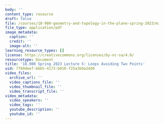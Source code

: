 ```yaml
---
body: ''
content_type: resource
draft: false
file: /courses/18-900-geometry-and-topology-in-the-plane-spring-2023/mit18_900s23_lec5.pdf
file_type: application/pdf
image_metadata:
  caption: ''
  credit: ''
  image-alt: ''
learning_resource_types: []
license: https://creativecommons.org/licenses/by-nc-sa/4.0/
resourcetype: Document
title: '18.900 Spring 2023 Lecture 5: Loops Avoiding Two Points'
uid: 7f69deef-b6b5-4173-b016-f25a3b9a2dd9
video_files:
  archive_url: ''
  video_captions_file: ''
  video_thumbnail_file: ''
  video_transcript_file: ''
video_metadata:
  video_speakers: ''
  video_tags: ''
  youtube_description: ''
  youtube_id: ''
---
```

